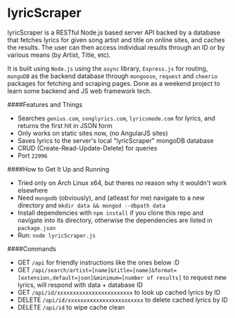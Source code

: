 # lyricScraper

lyricScraper is a RESTful Node.js based server API backed by a database 
that fetches lyrics for given song artist and title on online sites, and caches the results. 
The user can then access individual results through an ID or by various means (by Artist, Title, etc).

It is built using `Node.js` using the `async` library, `Express.js` for routing, 
`mongoDB` as the backend database through `mongoose`, 
`request` and `cheerio` packages for fetching and scraping pages. 
Done as a weekend project to learn some backend and JS web framework tech.

####Features and Things
* Searches `genius.com`, `songlyrics.com`, `lyricsmode.com` for lyrics, and returns the first hit in JSON form
* Only works on static sites now, (no AngularJS sites)
* Saves lyrics to the server's local "lyricScraper" mongoDB database
* CRUD (Create-Read-Update-Delete) for queries
* Port `22096`

####How to Get It Up and Running
* Tried only on Arch Linux x64, but theres no reason why it wouldn't work elsewhere
* Need `mongodb` (obviously), and (atleast for me) navigate to a new directory and `mkdir data && mongod --dbpath data`
* Install dependencies with `npm install` if you clone this repo and navigate into its directory, otherwise the dependencies are listed in `package.json`
* Run: `node lyricScraper.js`

####Commands
* GET `/api` for friendly instructions like the ones below :D
* GET `/api/search/artist=[name]&title=[name]&format=[extension,default=json]&minimum=[number of results]` to request new lyrics, will respond with data + database ID
* GET `/api/id/xxxxxxxxxxxxxxxxxxxxxxxx` to look up cached lyrics by ID
* DELETE `/api/id/xxxxxxxxxxxxxxxxxxxxxxxx` to delete cached lyrics by ID
* DELETE `/api/id` to wipe cache clean



